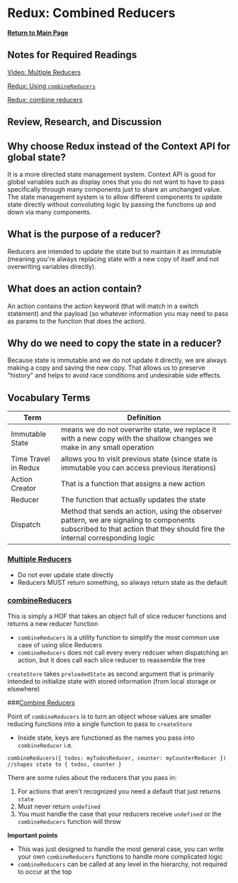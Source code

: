 # Redux: Combined Reducers

**[Return to Main Page](https://annethor.github.io/reading-notes/)**

## Notes for Required Readings

[Video: Multiple Reducers](#multiple-reducers)

[Redux: Using `combineReducers`](#combineReducers)

[Redux: combine reducers](#combine-reducers)

## Review, Research, and Discussion

## Why choose Redux instead of the Context API for global state?

It is a more directed state management system. Context API is good for global variables such as display ones that you do not want to have to pass specifically through many components just to share an unchanged value. The state management system is to allow different components to update state directly without convoluting logic by passing the functions up and down via many components.

## What is the purpose of a reducer?

Reducers are intended to update the state but to maintain it as immutable (meaning you're always replacing state with a new copy of itself and not overwriting variables directly).

## What does an action contain?

An action contains the action keyword (that will match in a switch statement) and the payload (so whatever information you may need to pass as params to the function that does the action).

## Why do we need to copy the state in a reducer?

Because state is immutable and we do not update it directly, we are always making a copy and saving the new copy. That allows us to preserve "history" and helps to avoid race conditions and undesirable side effects.

## Vocabulary Terms

Term | Definition
---- | ----------
Immutable State | means we do not overwrite state, we replace it with a new copy with the shallow changes we make in any small operation
Time Travel in Redux | allows you to visit previous state (since state is immutable you can access previous iterations)
Action Creator | That is a function that assigns a new action
Reducer | The function that actually updates the state
Dispatch | Method that sends an action, using the observer pattern, we are signaling to components subscribed to that action that they should fire the internal corresponding logic

### [Multiple Reducers](https://www.youtube.com/watch?v=gBER4Or86hE)

- Do not ever update state directly
- Reducers MUST return something, so always return state as the default

### [combineReducers](https://redux.js.org/recipes/structuring-reducers/using-combinereducers/)

This is simply a HOF that takes an object full of slice reducer functions and returns a new reducer function
- `combineReducers` is a utility function to simplify the most common use case of using slice Reducers
- `combineReducers` does not call every every redcuer when dispatching an action, but it does call each slice reducer to reassemble the tree

`createStore` takes `preloadedState` as second argument that is primarily intended to initialize state with stored information (from local storage or elsewhere)

###[Combine Reducers](https://redux.js.org/api/combinereducers/)

Point of `combineReducers` is to turn an object whose values are smaller reducing functions into a single function to pass to `createStore`
- Inside state, keys are functioned as the names you pass into `combineReducer` i.e.

```JSX
combineReducers({ todos: myTodosReducer, counter: myCounterReducer })
//shapes state to { todos, counter }
```

There are some rules about the reducers that you pass in:

1. For actions that aren't recognized you need a default that just returns `state`
2. Must never return `undefined`
3. You must handle the case that your reducers receive `undefined` or the `combineReducers` function will throw

**Important points**
- This was just designed to handle the most general case, you can write your own `combineReducers` functions to handle more complicated logic
- `combineReducers` can be called at any level in the hierarchy, not required to occur at the top
